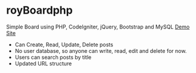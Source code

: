 # royBoardphp

Simple Board using PHP, CodeIgniter, jQuery, Bootstrap and MySQL
<a href="https://royboardphp.herokuapp.com"> Demo Site</a> 

- Can Create, Read, Update, Delete posts
- No user database, so anyone can write, read, edit and delete for now.
- Users can search posts by title
- Updated URL structure
